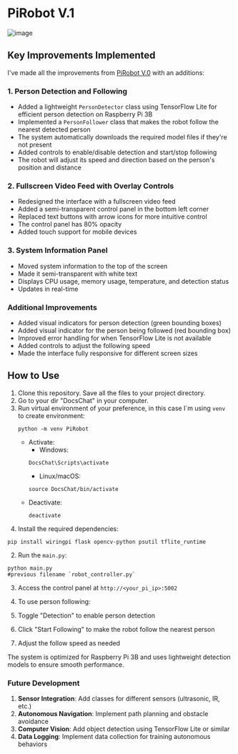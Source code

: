 # PiRobot V.1

![image](https://github.com/user-attachments/assets/e8536b8b-3085-4539-90a0-e954b36e6790)


## Key Improvements Implemented

I've made all the improvements from [PiRobot V.0](https://github.com/ihandrian/PiRobot-V.0) with an additions:

### 1. Person Detection and Following

- Added a lightweight `PersonDetector` class using TensorFlow Lite for efficient person detection on Raspberry Pi 3B
- Implemented a `PersonFollower` class that makes the robot follow the nearest detected person
- The system automatically downloads the required model files if they're not present
- Added controls to enable/disable detection and start/stop following
- The robot will adjust its speed and direction based on the person's position and distance


### 2. Fullscreen Video Feed with Overlay Controls

- Redesigned the interface with a fullscreen video feed
- Added a semi-transparent control panel in the bottom left corner
- Replaced text buttons with arrow icons for more intuitive control
- The control panel has 80% opacity
- Added touch support for mobile devices


### 3. System Information Panel

- Moved system information to the top of the screen
- Made it semi-transparent with white text
- Displays CPU usage, memory usage, temperature, and detection status
- Updates in real-time


### Additional Improvements

- Added visual indicators for person detection (green bounding boxes)
- Added visual indicator for the person being followed (red bounding box)
- Improved error handling for when TensorFlow Lite is not available
- Added controls to adjust the following speed
- Made the interface fully responsive for different screen sizes


## How to Use
1. Clone this repository. Save all the files to your project directory.
2. Go to your dir "DocsChat" in your computer.
3. Run virtual environment of your preference, in this case I´m using `venv` to create environment:
    ```plaintext
    python -m venv PiRobot
    ```
     - Activate:
         - Windows:
          ```plaintext
          DocsChat\Scripts\activate
          ```
         - Linux/macOS:
          ```plaintext
          source DocsChat/bin/activate
          ```
      - Deactivate:
          ```plaintext
          deactivate
          ```
3. Install the required dependencies:

```plaintext
pip install wiringpi flask opencv-python psutil tflite_runtime
```


2. Run the `main.py`:

```plaintext
python main.py
#previous filename `robot_controller.py`
```


3. Access the control panel at `http://<your_pi_ip>:5002`
4. To use person following:

1. Toggle "Detection" to enable person detection
2. Click "Start Following" to make the robot follow the nearest person
3. Adjust the follow speed as needed

The system is optimized for Raspberry Pi 3B and uses lightweight detection models to ensure smooth performance.
### Future Development

1. **Sensor Integration**: Add classes for different sensors (ultrasonic, IR, etc.)
2. **Autonomous Navigation**: Implement path planning and obstacle avoidance
3. **Computer Vision**: Add object detection using TensorFlow Lite or similar
4. **Data Logging**: Implement data collection for training autonomous behaviors
